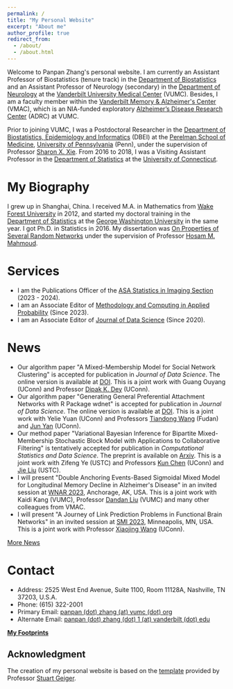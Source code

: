 ```yaml
---
permalink: /
title: "My Personal Website"
excerpt: "About me"
author_profile: true
redirect_from: 
  - /about/
  - /about.html
---
```


Welcome to Panpan Zhang's personal website. I am currently an Assistant Professor of Biostatistics (tenure track) in the [Department of Biostatistics](https://www.vumc.org/biostatistics/vanderbilt-department-biostatistics) and an Assistant Professor of Neurology (secondary) in the [Department of Neurology](https://www.vumc.org/neurology) at the [Vanderbilt University Medical Center](https://www.vumc.org/main/home) (VUMC). Besides, I am a faculty member within the [Vanderbilt Memory & Alzheimer's Center](https://www.vumc.org/vmac/home) (VMAC), which is an NIA-funded exploratory [Alzheimer’s Disease Research Center](https://www.nia.nih.gov/health/alzheimers-disease-research-centers) (ADRC) at VUMC.  

Prior to joining VUMC, I was a Postdoctoral Researcher in the [Department of Biostatistics, Epidemiology and Informatics](https://www.dbei.med.upenn.edu/) (DBEI) at the [Perelman School of Medicine](https://www.med.upenn.edu/), [University of Pennsylvania](https://www.upenn.edu/) (Penn), under the supervision of Professor [Sharon X. Xie](https://www.dbei.med.upenn.edu/bio/sharon-xiangwen-xie-phd). From 2016 to 2018, I was a Visiting Assistant Professor in the [Department of Statistics](https://stat.uconn.edu/) at the [University of Connecticut](https://uconn.edu/).

My Biography
============

I grew up in Shanghai, China. I received M.A. in Mathematics from [Wake Forest University](https://www.wfu.edu/) in 2012, and started my doctoral training in the [Department of Statistics](https://statistics.columbian.gwu.edu/) at the [George Washington University](https://www.gwu.edu/) in the same year. I got Ph.D. in Statistics in 2016. My dissertation was [On Properties of Several Random Networks](https://search-proquest-com.proxy.library.upenn.edu/docview/1778511395/fulltextPDF/85F5580422DB4BC5PQ/1?accountid=14707) under the supervision of Professor [Hosam M. Mahmoud](https://statistics.columbian.gwu.edu/hosam-m-mahmoud).

Services
============
* I am the Publications Officer of the [ASA Statistics in Imaging Section](https://statsinimaging.github.io/) (2023 - 2024).
* I am an Associate Editor of [Methodology and Computing in Applied Probability](https://www.springer.com/journal/11009) (Since 2023).
* I am an Associate Editor of [Journal of Data Science](https://jds-online.org/journal/JDS) (Since 2020).

News
============
* Our algorithm paper "A Mixed-Membership Model for Social Network Clustering" is accepted for publication in <i>Journal of Data Science</i>. The online version is available at [DOI](https://doi.org/10.6339/23-JDS1109). This is a joint work with Guang Ouyang (UConn) and Professor [Dipak K. Dey](https://statistics.uconn.edu/person/dipak-dey/) (UConn).
* Our algorithm paper "Generating General Preferential Attachment Networks with R Package wdnet" is accepted for publication in <i>Journal of Data Science</i>. The online version is available at [DOI](https://doi.org/10.6339/23-JDS1110). This is a joint work with Yelie Yuan (UConn) and Professors [Tiandong Wang](https://tw398.github.io/twang/) (Fudan) and [Jun Yan](https://statistics.uconn.edu/person/jun-yan/) (UConn).
* Our method paper "Variational Bayesian Inference for Bipartite Mixed-Membership Stochastic Block Model with Applications to Collaborative Filtering" is tentatively accepted for publication in <i>Computational Statistics and Data Science</i>. The preprint is available on [Arxiv](https://arxiv.org/pdf/2305.05350.pdf). This is a joint work with Zifeng Ye (USTC) and Professors [Kun Chen](https://kun-chen.uconn.edu/) (UConn) and [Jie Liu](https://bs.ustc.edu.cn/english/profile-101.html) (USTC).
* I will present "Double Anchoring Events-Based Sigmoidal Mixed Model for Longitudinal Memory Decline in Alzheimer's Disease" in an invited session at [WNAR 2023](https://www.wnar.org/wnar2023/), Anchorage, AK, USA. This is a joint work with Kaidi Kang (VUMC), Professor [Dandan Liu](https://www.vumc.org/biostatistics/person/dandan-liu/) (VUMC) and many other colleagues from VMAC.
* I will present "A Journey of Link Prediction Problems in Functional Brain Networks" in an invited session at [SMI 2023](https://www.sph.umn.edu/events-calendar/statistical-methods-in-imaging-2023/), Minneapolis, MN, USA. This is a joint work with Professor [Xiaojing Wang](https://xiaojing-wang.uconn.edu/) (UConn).

[More News](https://panpan-zhang.com/year-archive/)

Contact
============
* Address: 2525 West End Avenue, Suite 1100, Room 11128A, Nashville, TN 37203, U.S.A.
* Phone: (615) 322-2001
* Primary Email: [panpan (dot) zhang (at) vumc (dot) org](mailto:panpan.zhang@vumc.org)
* Alternate Email: [panpan (dot) zhang (dot) 1 (at) vanderbilt (dot) edu](mailto:panpan.zhang.1@vanderbilt.edu)

**[My Footprints](https://panpan-zhang.com/talkmap/map.html)**

Acknowledgment
-------------
The creation of my personal website is based on the [template](https://github.com/academicpages) provided by Professor [Stuart Geiger](https://stuartgeiger.com/).
